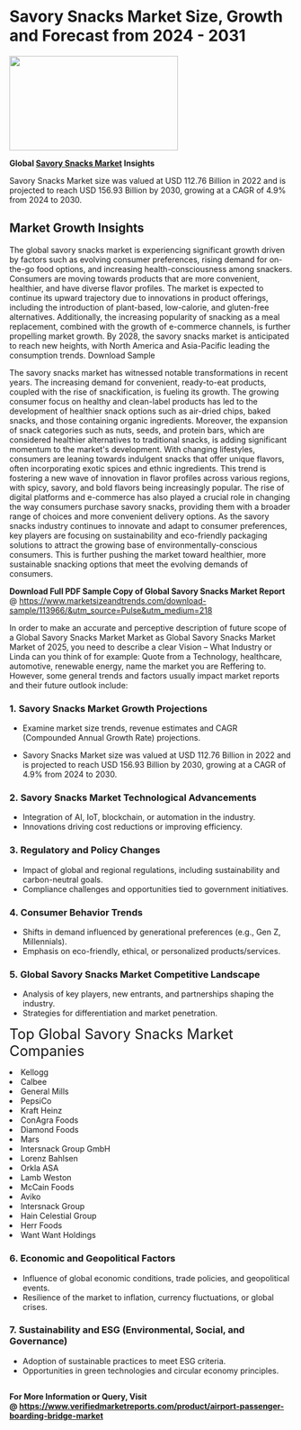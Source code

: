 <H1>Savory Snacks Market Size, Growth and Forecast from 2024 - 2031</H1><img class="aligncenter size-medium wp-image-584254" src="https://thirdeyenews.in/wp-content/uploads/2024/09/Global-Market-Research-300x168.jpeg" alt="" width="300" height="168" /><p><strong>Global&nbsp;<a href="https://www.marketsizeandtrends.com/download-sample/113966/&amp;utm_source=Pulse&amp;utm_medium=218">Savory Snacks Market</a> Insights</strong></p><p>Savory Snacks Market size was valued at USD 112.76 Billion in 2022 and is projected to reach USD 156.93 Billion by 2030, growing at a CAGR of 4.9% from 2024 to 2030.</p><p><h2>Market Growth Insights</h2> The global savory snacks market is experiencing significant growth driven by factors such as evolving consumer preferences, rising demand for on-the-go food options, and increasing health-consciousness among snackers. Consumers are moving towards products that are more convenient, healthier, and have diverse flavor profiles. The market is expected to continue its upward trajectory due to innovations in product offerings, including the introduction of plant-based, low-calorie, and gluten-free alternatives. Additionally, the increasing popularity of snacking as a meal replacement, combined with the growth of e-commerce channels, is further propelling market growth. By 2028, the savory snacks market is anticipated to reach new heights, with North America and Asia-Pacific leading the consumption trends. Download Sample <p>The savory snacks market has witnessed notable transformations in recent years. The increasing demand for convenient, ready-to-eat products, coupled with the rise of snackification, is fueling its growth. The growing consumer focus on healthy and clean-label products has led to the development of healthier snack options such as air-dried chips, baked snacks, and those containing organic ingredients. Moreover, the expansion of snack categories such as nuts, seeds, and protein bars, which are considered healthier alternatives to traditional snacks, is adding significant momentum to the market's development. With changing lifestyles, consumers are leaning towards indulgent snacks that offer unique flavors, often incorporating exotic spices and ethnic ingredients. This trend is fostering a new wave of innovation in flavor profiles across various regions, with spicy, savory, and bold flavors being increasingly popular. The rise of digital platforms and e-commerce has also played a crucial role in changing the way consumers purchase savory snacks, providing them with a broader range of choices and more convenient delivery options. As the savory snacks industry continues to innovate and adapt to consumer preferences, key players are focusing on sustainability and eco-friendly packaging solutions to attract the growing base of environmentally-conscious consumers. This is further pushing the market toward healthier, more sustainable snacking options that meet the evolving demands of consumers. </p><p><span class=""><strong>Download Full PDF Sample Copy of Global Savory Snacks Market Report</strong> @ <a href="https://www.marketsizeandtrends.com/download-sample/113966/&amp;utm_source=Pulse&amp;utm_medium=218" target="_blank">https://www.marketsizeandtrends.com/download-sample/113966/&amp;utm_source=Pulse&amp;utm_medium=218</a></span></p><p>In order to make an accurate and perceptive description of future scope of a Global&nbsp;Savory Snacks Market Market as Global&nbsp;Savory Snacks Market Market of 2025, you need to describe a clear Vision &ndash; What Industry or Linda can you think of for example: Quote from a Technology, healthcare, automotive, renewable energy, name the market you are Reffering to. However, some general trends and factors usually impact market reports and their future outlook include:</p><h3>1.&nbsp;<strong>Savory Snacks Market Growth Projections</strong></h3><ul><li>Examine market size trends, revenue estimates and CAGR (Compounded Annual Growth Rate) projections.</li><li><p>Savory Snacks Market size was valued at USD 112.76 Billion in 2022 and is projected to reach USD 156.93 Billion by 2030, growing at a CAGR of 4.9% from 2024 to 2030.</p></li></ul><h3>2.&nbsp;<strong>Savory Snacks Market Technological Advancements</strong></h3><ul><li>Integration of AI, IoT, blockchain, or automation in the industry.</li><li>Innovations driving cost reductions or improving efficiency.</li></ul><h3>3.&nbsp;<strong>Regulatory and Policy Changes</strong></h3><ul><li>Impact of global and regional regulations, including sustainability and carbon-neutral goals.</li><li>Compliance challenges and opportunities tied to government initiatives.</li></ul><h3>4.&nbsp;<strong>Consumer Behavior Trends</strong></h3><ul><li>Shifts in demand influenced by generational preferences (e.g., Gen Z, Millennials).</li><li>Emphasis on eco-friendly, ethical, or personalized products/services.</li></ul><h3>5.&nbsp;<strong>Global Savory Snacks Market Competitive Landscape</strong></h3><ul><li>Analysis of key players, new entrants, and partnerships shaping the industry.</li><li>Strategies for differentiation and market penetration.</li></ul><p data-pm-slice="1 1 []"><span style="color: inherit; font-family: inherit; font-size: 25px;">Top Global Savory Snacks Market Companies</span></p><div class="" data-test-id=""><p><li>Kellogg</li><li> Calbee</li><li> General Mills</li><li> PepsiCo</li><li> Kraft Heinz</li><li> ConAgra Foods</li><li> Diamond Foods</li><li> Mars</li><li> Intersnack Group GmbH</li><li> Lorenz Bahlsen</li><li> Orkla ASA</li><li> Lamb Weston</li><li> McCain Foods</li><li> Aviko</li><li> Intersnack Group</li><li> Hain Celestial Group</li><li> Herr Foods</li><li> Want Want Holdings</li></p></div><h3>6.&nbsp;<strong>Economic and Geopolitical Factors</strong></h3><ul><li>Influence of global economic conditions, trade policies, and geopolitical events.</li><li>Resilience of the market to inflation, currency fluctuations, or global crises.</li></ul><h3>7.&nbsp;<strong>Sustainability and ESG (Environmental, Social, and Governance)</strong></h3><ul><li>Adoption of sustainable practices to meet ESG criteria.</li><li>Opportunities in green technologies and circular economy principles.</li></ul><h2><strong style="font-size: 14px;">For More Information or Query, Visit @&nbsp;</strong><a style="background-color: #ffffff; font-size: 14px;" href="https://www.marketsizeandtrends.com/report/savory-snacks-market/" target="_blank">https://www.verifiedmarketreports.com/product/airport-passenger-boarding-bridge-market</a></h2>
